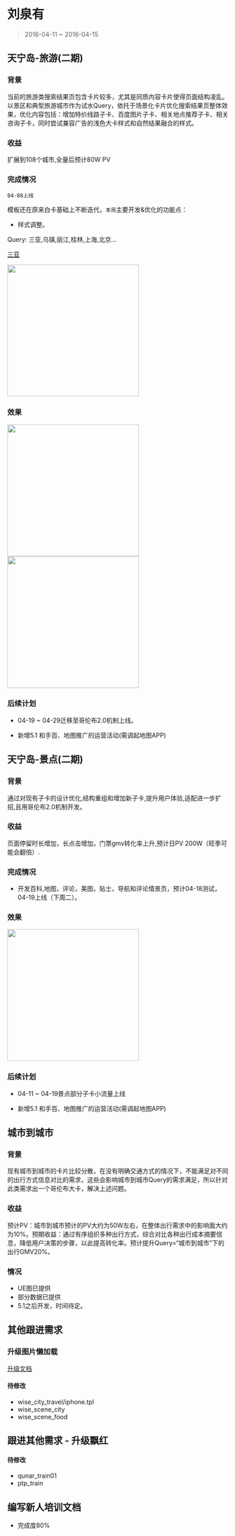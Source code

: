 # 刘泉有

> 2016-04-11 ~ 2016-04-15

## 天宁岛-旅游(二期)

### 背景

当前的旅游类搜索结果页包含卡片较多，尤其是同质内容卡片使得页面结构凌乱。以景区和典型旅游城市作为试水Query，依托于场景化卡片优化搜索结果页整体效果，优化内容包括：增加特价线路子卡、百度图片子卡、相关地点推荐子卡、相关咨询子卡，同时尝试兼容广告的浅色大卡样式和自然结果融合的样式。

### 收益

扩展到108个城市,全量后预计80W PV

### 完成情况

`04-08上线`

模板还在原来白卡基础上不断迭代，`本周`主要开发&优化的功能点：

- 样式调整。

Query: 三亚,乌镇,丽江,桂林,上海,北京...

[三亚](http://cp01-ps-fe-2.epc.baidu.com:8003/s?word=%E4%B8%89%E4%BA%9A)

<img src="http://gitlab.baidu.com/psfe/ala-weeklyreport/uploads/97e88fe70d7f5920accf3a1760bf73d4/image.png
"   width="300">

### 效果

<a href="http://gitlab.baidu.com/psfe/ala-weeklyreport/uploads/382a9a8b30268d4e6b63150827e97e65/image.png">
  <img src="http://gitlab.baidu.com/psfe/ala-weeklyreport/uploads/382a9a8b30268d4e6b63150827e97e65/image.png" width="300">
</a>


<img src="http://gitlab.baidu.com/psfe/ala-weeklyreport/uploads/57afbd6ccb59e02df78339faad49d8ff/image.png"  width="300">

### 后续计划

* 04-19 ~ 04-29迁移至哥伦布2.0机制上线。

* 新增5.1 和手百、地图推广的运营活动(需调起地图APP)


## 天宁岛-景点(二期)

### 背景

通过对现有子卡的设计优化,结构重组和增加新子卡,提升用户体验,适配进一步扩招,且用哥伦布2.0机制开发。

### 收益

页面停留时长增加，长点击增加，门票gmv转化率上升,预计日PV 200W（旺季可能会翻倍）.

### 完成情况

- 开发百科,地图，评论，美图，贴士，导航和评论情景页，预计04-18测试，04-19上线（下周二）。

### 效果

<img src="http://gitlab.baidu.com/psfe/ala-weeklyreport/uploads/09b6dde34a2b41c2a1aaeb29f8162719/image.png" width="300">

### 后续计划

* 04-11 ~ 04-19景点部分子卡小流量上线

* 新增5.1 和手百、地图推广的运营活动(需调起地图APP)


## 城市到城市

### 背景

现有城市到城市的卡片比较分散，在没有明确交通方式的情况下，不能满足对不同的出行方式信息对比的需求，这些会影响城市到城市Query的需求满足，所以针对此类需求出一个哥伦布大卡，解决上述问题。

### 收益

预计PV：城市到城市预计的PV大约为50W左右，在整体出行需求中的影响面大约为10%。预期收益：通过有序组织多种出行方式，综合对比各种出行成本摘要信息，降低用户决策的步骤，以此提高转化率。预计提升Query=“城市到城市”下的出行GMV20%。

### 情况

* UE图已提供
* 部分数据已提供
* 5.1之后开发，时间待定。

## 其他跟进需求

### 升级图片懒加载

[升级文档](http://sfe.baidu.com/#/阿拉丁/无线网页搜索/模板性能优化/图片懒加载方案)

#### 待修改

* wise_city_travel/iphone.tpl
* wise_scene_city
* wise_scene_food

## 跟进其他需求 - 升级飘红

#### 待修改

* qunar_train01
* ptp_train


## 编写新人培训文档

* 完成度80%
